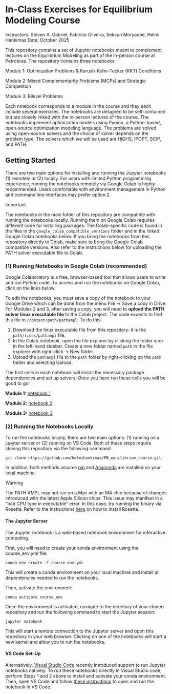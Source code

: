 # In-Class Exercises for Equilibrium Modeling Course
Instructors: Steven A. Gabriel, Fabricio Oliveira, Seksun Moryadee, Helmi Hankimaa
Date: October 2025

This repository contains a set of Jupyter notebooks meant to complement lectures on the Equilibrium Modeling as part of the in-person course at Petrobras. The repository contains three notebooks:

Module 1: Optimization Problems & Karush-Kuhn-Tucker (KKT) Conditions

Module 2: Mixed Complementarity Problems (MCPs)  and Strategic Competition

Module 3: Bilevel Problems 

Each notebook corresponds to a module in the course and they each include several exercises. The notebooks are designed to be self-contained but are closely linked with the in-person lectures of the course. The notebooks implement optimization models using Pyomo, a Python-based, open-source optimization modeling language. The problems are solved using open-source solvers and the choice of solver depends on the problem type. The solvers which we will be used are HiGHS, IPOPT, SCIP, and PATH.

## Getting Started
There are two main options for installing and running the Jupyter notebooks (1) remotely or (2) locally. For users with limited Python programming experience, running the notebooks remotely via Google Colab is highly recommended. Users comfortable with environment management in Python and command line interfaces may prefer option 2.

> [!IMPORTANT]
> The notebooks in the main folder of this repository are compatible with running the notebooks locally. Running them on Google Colab requires different code for installing packages. The Colab-specific code is found in the files in the ```google_colab_compatible_versions``` folder and in the linked Google Colab notebooks below. If you bring the notebooks from this repository directly to Colab, make sure to bring the Google Colab compatible versions. Also refer to the instructions below for uploading the PATH solver executable file to Colab.

### (1) Running Notebooks in Google Colab (recommended)
Google Colaboratory is a free, browser-based tool that allows users to write and run Python code. To access and run the notebooks on Google Colab, click on the links below. 

To edit the notebooks, you must save a copy of the notebook to your Google Drive which can be done from the menu File -> Save a copy in Drive. For Modules 2 and 3, after saving a copy, you will need to **upload the PATH solver linux executable file** to the Colab project. The code expects to find this file in ```/content/path/pathampl```. To do this

 1. Download the linux executable file from this repository: it is the ```path/linux/pathampl``` file.
 2. In the Colab notebook, open the file explorer by clicking the folder icon in the left-hand sidebar. Create a new folder named ```path``` in the file explorer with right-click -> New folder.
 3. Upload the ```pathampl``` file to the ```path``` folder by right-clicking on the ```path``` folder and selecting Upload.

The first cells in each notebook will install the necessary package dependencies and set up solvers. Once you have run these cells you will be good to go!

**Module 1:** [notebook 1](https://colab.research.google.com/drive/1sXpR6K7EddmwCaMloCmsoGSgcI9QmM1c?authuser=1)

**Module 2:** [notebook 2](https://colab.research.google.com/drive/1W0pHnPuGUYWUZV3anm0qKtjr_0OT8Rhx?authuser=1)

**Module 3:** [notebook 3](https://colab.research.google.com/drive/153eVOcaj519gys0Zy0ZBq3LLfFo6jEIV?authuser=1) 




### (2) Running the Notebooks Locally
To run the notebooks locally, there are two main options: (1) running on a jupyter server or (2) running on VS Code. Both of these steps require cloning this repository via the following command:

```git clone https://github.com/helmihankimaa/PB_equilibrium_course.git```

In addition, both methods assume [pip](https://pip.pypa.io/en/stable/installation/) and [Anaconda](https://docs.conda.io/projects/conda/en/latest/user-guide/install/index.html) are installed on your local machine. 

> [!WARNING]
> The PATH AMPL may not run on a Mac with an M4 chip because of changes introduced with the latest Apple Silicon chips. This issue may manifest in a “bad CPU type in executable” error. In this case, try running the binary via Rosetta. Refer to the instructions [here](https://discussions.apple.com/thread/254439437?sortBy=rank) on how to install Rosetta.

#### The Jupyter Server
The Jupyter notebook is a web-based notebook environment for interactive computing.

First, you will need to create your conda environment using the course_env.yml file:

```conda env create -f course_env.yml```

This will create a conda environment on your local machine and install all dependencies needed to run the notebooks.

Then, activate the environment:

```conda activate course_env```

Once the environment is activated, navigate to the directory of your cloned repository and run the following command to start the Jupyter session:

```jupyter notebook```

This will start a remote connection to the Jupyter server and open this repository in your web browser. Clicking on one of the notebooks will start a new kernel and allow you to run the notebooks.

#### VS Code Set-Up
Alternatively, [Visual Studio Code](https://code.visualstudio.com)  recently introduced support to run Jupyter notebooks natively. To run these notebooks directly in Visual Studio code, perform Steps 1 and 2 above to install and activate your conda environment. Then, open VS Code and follow [these instructions](https://code.visualstudio.com/docs/datascience/jupyter-notebooks) to open and run the notebook in VS Code.
